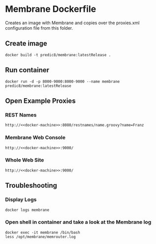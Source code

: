 # Membrane Dockerfile

Creates an image with Membrane and copies over the proxies.xml configuration file from this folder.

## Create image
	docker build -t predic8/membrane:latestRelease .

## Run container
	docker run -d -p 8000-9000:8000-9000 --name membrane predic8/membrane:latestRelease

## Open Example Proxies

### REST Names
	http://<<docker-machine>>:8080/restnames/name.groovy?name=Franz

### Membrane Web Console
	http://<<docker-machine>>:9000/

### Whole Web Site
	http://<<docker-machine>>:9000/

## Troubleshooting

### Display Logs
	docker logs membrane

### Open shell in container and take a look at the Membrane log
	docker exec -it membrane /bin/bash
	less /opt/membrane/memrouter.log

